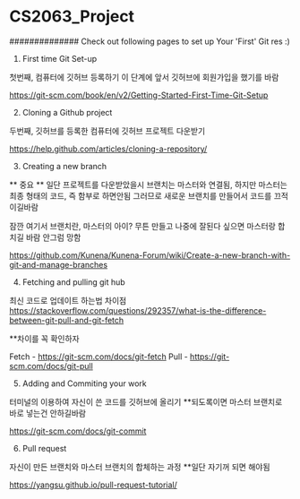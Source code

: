 # CS2063_Project

##############
Check out following pages to set up Your 'First' Git res :)

1) First time Git Set-up

첫번째, 컴퓨터에 깃허브 등록하기
이 단계에 앞서 깃허브에 회원가입을 했기를 바람

https://git-scm.com/book/en/v2/Getting-Started-First-Time-Git-Setup

2) Cloning a Github project

두번째, 깃허브를 등록한 컴퓨터에 깃허브 프로젝트 다운받기

https://help.github.com/articles/cloning-a-repository/

3) Creating a new branch

** 중요 **
일단 프로젝트를 다운받았을시 브랜치는 마스터와 연결됨,
하지만 마스터는 최종 형태의 코드, 즉 함부로 하면안됨 그러므로 새로운 브랜치를 만들어서 코드를 끄적이길바람

잠깐 여기서 브랜치란,
마스터의 아이? 무튼 만들고 나중에 잘된다 싶으면 마스터랑 합치길 바람 안그럼 망함


https://github.com/Kunena/Kunena-Forum/wiki/Create-a-new-branch-with-git-and-manage-branches

4) Fetching and pulling git hub

최신 코드로 업데이트 하는법
차이점 https://stackoverflow.com/questions/292357/what-is-the-difference-between-git-pull-and-git-fetch

**차이를 꼭 확인하자

Fetch - https://git-scm.com/docs/git-fetch
Pull - https://git-scm.com/docs/git-pull

5) Adding and Commiting your work

터미널의 이용하여 자신이 쓴 코드를 깃허브에 올리기
**되도록이면 마스터 브랜치로 바로 넣는건 안하길바람

https://git-scm.com/docs/git-commit

6) Pull request

자신이 만든 브랜치와 마스터 브랜치의 합체하는 과정
**일단 자기꺼 되면 해야됨

https://yangsu.github.io/pull-request-tutorial/
